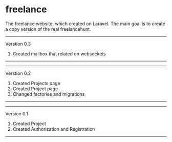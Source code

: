 # freelance
The freelance website, which created on Laravel.
The main goal is to create a copy version of the real freelancehunt.

------------
Verstion 0.3

1) Created mailbox that related on websockets

-----------
------------
Verstion 0.2

1) Created Projects page
2) Created Project page
3) Changed factories and migrations

-----------

-----------
Version 0.1

1) Created Project
2) Created Authorization and Registration
-----------
